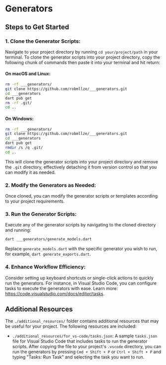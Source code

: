 # Generators

## Steps to Get Started

### 1. Clone the Generator Scripts:

Navigate to your project directory by running `cd your/project/path` in your terminal. To clone the generator scripts into your project directory, copy the following chunk of commands then paste it into your terminal and hit return:

#### On macOS and Linux:

```bash
rm -rf ___generators/
git clone https://github.com/robmllze/___generators.git
cd ___generators
dart pub get
rm -rf .git/
cd ..
```

#### On Windows:

```bash
rm -rf ___generators/
git clone https://github.com/robmllze/___generators.git
cd ___generators
dart pub get
rmdir /s /q .git/
cd ..
```

This will clone the generator scripts into your project directory and remove the `.git` directory, effectively detaching it from version control so that you can modify it as needed.

### 2. Modify the Generators as Needed:

Once cloned, you can modify the generator scripts or templates according to your project requirements.

### 3. Run the Generator Scripts:

Execute any of the generator scripts by navigating to the cloned directory and running:

```bash
dart ___generators/generate_models.dart
```

Replace `generate_models.dart` with the specific generator you wish to run, for example, `dart generate_exports.dart`.

### 4. Enhance Workflow Efficiency:

Consider setting up keyboard shortcuts or single-click actions to quickly run the generators. For instance, in Visual Studio Code, you can configure tasks to execute the generators with ease. Learn more: https://code.visualstudio.com/docs/editor/tasks.

## Additional Resources

The `./additional_resources/` folder contains additional resources that may be useful for your project. The following resources are included:

- `./additional_resources/for_vs-code/tasks.json`: A sample `tasks.json` file for Visual Studio Code that includes tasks to run the generator scripts. After copying the file to your project's `.vscode` directory, you can run the generators by pressing `Cmd + Shift + P` or `Ctrl + Shift + P` and typing "Tasks: Run Task" and selecting the task you want to run.
